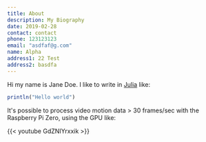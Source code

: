 ```yaml
---
title: About
description: My Biography
date: 2019-02-28
contact: contact
phone: 123123123
email: "asdfaf@g.com"
name: Alpha
address1: 22 Test
address2: basdfa
---
```


Hi my name is Jane Doe.
I like to write in
[Julia](https://julialang.org/)
like:

```julia
println("Hello world")
```


It's possible to process video motion data > 30 frames/sec with the Raspberry Pi Zero, using the GPU like:

{{< youtube GdZNIYrxxik >}}